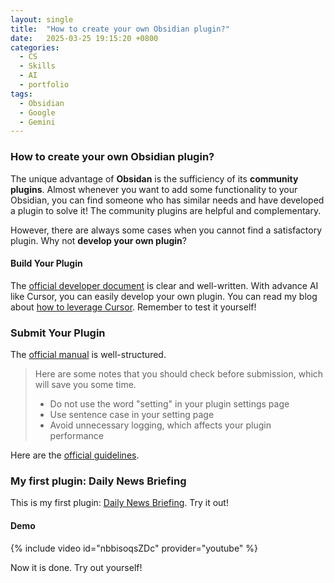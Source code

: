 ```yaml
---
layout: single
title:  "How to create your own Obsidian plugin?"
date:   2025-03-25 19:15:20 +0800
categories:
  - CS
  - Skills
  - AI
  - portfolio
tags:
  - Obsidian
  - Google
  - Gemini
---
```


### How to create your own Obsidian plugin?

The unique advantage of **Obsidan** is the sufficiency of its **community plugins**. Almost whenever you want to add some functionality to your Obsidian, you can find someone who has similar needs and have developed a plugin to solve it! The community plugins are helpful and complementary. 

However, there are always some cases when you cannot find a satisfactory plugin. Why not **develop your own plugin**?

#### Build Your Plugin

The [official developer document](https://docs.obsidian.md/Plugins/Getting+started/Build+a+plugin) is clear and well-written. With advance AI like Cursor, you can easily develop your own plugin. You can read my blog about [how to leverage Cursor](/cs/skills/2024/12/14/Cursor-tip.html). Remember to test it yourself!

### Submit Your Plugin

The [official manual](https://docs.obsidian.md/Plugins/Releasing/Submit+your+plugin) is well-structured.

> Here are some notes that you should check before submission, which will save you some time.
> - Do not use the word "setting" in your plugin settings page
> - Use sentence case in your setting page
> - Avoid unnecessary logging, which affects your plugin performance

Here are the [official guidelines](https://docs.obsidian.md/Plugins/Releasing/Plugin+guidelines).

### My first plugin: Daily News Briefing

This is my first plugin: [Daily News Briefing](https://github.com/ChenziqiAdam/Daily-News-Briefing). Try it out!

#### Demo
{% include video id="nbbisoqsZDc" provider="youtube" %}


Now it is done. Try out yourself!